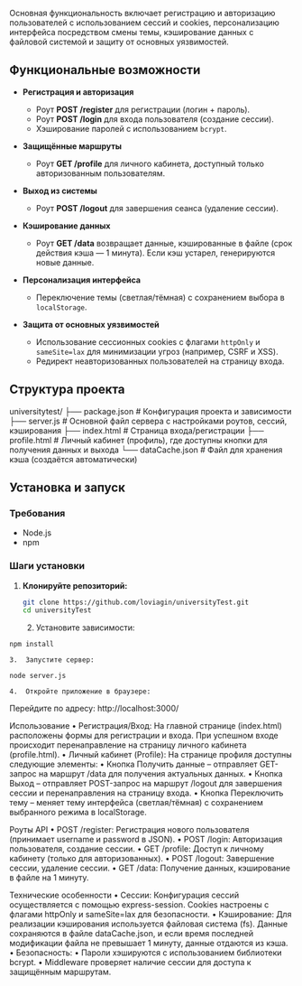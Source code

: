 Основная функциональность включает регистрацию и авторизацию пользователей с использованием сессий и cookies, персонализацию интерфейса посредством смены темы, кэширование данных с файловой системой и защиту от основных уязвимостей.

## Функциональные возможности

- **Регистрация и авторизация**  
  - Роут **POST /register** для регистрации (логин + пароль).  
  - Роут **POST /login** для входа пользователя (создание сессии).  
  - Хэширование паролей с использованием `bcrypt`.
  
- **Защищённые маршруты**  
  - Роут **GET /profile** для личного кабинета, доступный только авторизованным пользователям.
  
- **Выход из системы**  
  - Роут **POST /logout** для завершения сеанса (удаление сессии).
  
- **Кэширование данных**  
  - Роут **GET /data** возвращает данные, кэшированные в файле (срок действия кэша — 1 минута). Если кэш устарел, генерируются новые данные.

- **Персонализация интерфейса**  
  - Переключение темы (светлая/тёмная) с сохранением выбора в `localStorage`.

- **Защита от основных уязвимостей**  
  - Использование сессионных cookies с флагами `httpOnly` и `sameSite=lax` для минимизации угроз (например, CSRF и XSS).  
  - Редирект неавторизованных пользователей на страницу входа.

## Структура проекта

universitytest/
├── package.json         # Конфигурация проекта и зависимости
├── server.js            # Основной файл сервера с настройками роутов, сессий, кэширования
├── index.html           # Страница входа/регистрации
├── profile.html         # Личный кабинет (профиль), где доступны кнопки для получения данных и выхода
└── dataCache.json       # Файл для хранения кэша (создаётся автоматически)

## Установка и запуск

### Требования

- Node.js
- npm

### Шаги установки

1. **Клонируйте репозиторий:**

   ```bash
   git clone https://github.com/loviagin/universityTest.git
   cd universityTest
   ```
	2.	Установите зависимости:

```
npm install
```

	3.	Запустите сервер:
```
node server.js
```

	4.	Откройте приложение в браузере:
Перейдите по адресу: http://localhost:3000/

Использование
	•	Регистрация/Вход:
На главной странице (index.html) расположены формы для регистрации и входа. При успешном входе происходит перенаправление на страницу личного кабинета (profile.html).
	•	Личный кабинет (Profile):
На странице профиля доступны следующие элементы:
	•	Кнопка Получить данные – отправляет GET-запрос на маршрут /data для получения актуальных данных.
	•	Кнопка Выход – отправляет POST-запрос на маршрут /logout для завершения сессии и перенаправления на страницу входа.
	•	Кнопка Переключить тему – меняет тему интерфейса (светлая/тёмная) с сохранением выбранного режима в localStorage.

Роуты API
	•	POST /register: Регистрация нового пользователя (принимает username и password в JSON).
	•	POST /login: Авторизация пользователя, создание сессии.
	•	GET /profile: Доступ к личному кабинету (только для авторизованных).
	•	POST /logout: Завершение сессии, удаление сессии.
	•	GET /data: Получение данных, кэширование в файле на 1 минуту.

Технические особенности
	•	Сессии:
Конфигурация сессий осуществляется с помощью express-session. Cookies настроены с флагами httpOnly и sameSite=lax для безопасности.
	•	Кэширование:
Для реализации кэширования используется файловая система (fs). Данные сохраняются в файле dataCache.json, и если время последней модификации файла не превышает 1 минуту, данные отдаются из кэша.
	•	Безопасность:
	•	Пароли хэшируются с использованием библиотеки bcrypt.
	•	Middleware проверяет наличие сессии для доступа к защищённым маршрутам.

